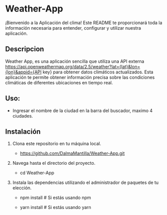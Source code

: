 # Weather-App
¡Bienvenido a la Aplicación del clima! Este README te proporcionará toda la información necesaria para entender, 
configurar y utilizar nuestra aplicación.

<h2> Descripcion </h2>

Weather App, es una aplicación sencilla que utiliza una API externa 
https://api.openweathermap.org/data/2.5/weather?lat={lat}&lon={lon}&appid={API key}
para obtener datos climáticos actualizados. Esta aplicación te permite obtener información precisa sobre las condiciones climáticas de
diferentes ubicaciones en tiempo real.

 <h2> Uso: </h2>
 
- Ingresar el nombre de la ciudad en la barra del buscador, maximo 4 ciudades.

<h2> Instalación </h2>

1. Clona este repositorio en tu máquina local.
   - https://github.com/DalmaMantilla/Weather-App.git

2. Navega hasta el directorio del proyecto.
   - cd Weather-App

3. Instala las dependencias utilizando el administrador de paquetes de tu elección.
   
   - npm install    # Si estás usando npm

   - yarn install   # Si estás usando yarn
